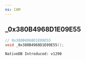 ```yaml
---
ns: CAM
---
```

## _0x380B4968D1E09E55

```c
// 0x380B4968D1E09E55
void _0x380B4968D1E09E55();
```

```
NativeDB Introduced: v1290
```

